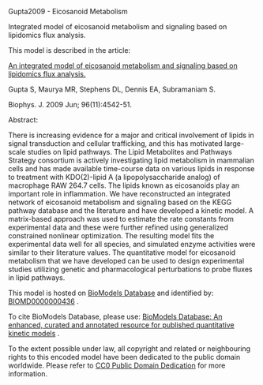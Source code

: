 

Gupta2009 - Eicosanoid Metabolism

Integrated model of eicosanoid metabolism and signaling based on lipidomics
flux analysis.

This model is described in the article:

[An integrated model of eicosanoid metabolism and signaling based on
lipidomics flux analysis.](http://identifiers.org/pubmed/19486676)

Gupta S, Maurya MR, Stephens DL, Dennis EA, Subramaniam S.

Biophys. J. 2009 Jun; 96(11):4542-51.

Abstract:

There is increasing evidence for a major and critical involvement of lipids in
signal transduction and cellular trafficking, and this has motivated large-
scale studies on lipid pathways. The Lipid Metabolites and Pathways Strategy
consortium is actively investigating lipid metabolism in mammalian cells and
has made available time-course data on various lipids in response to treatment
with KDO(2)-lipid A (a lipopolysaccharide analog) of macrophage RAW 264.7
cells. The lipids known as eicosanoids play an important role in inflammation.
We have reconstructed an integrated network of eicosanoid metabolism and
signaling based on the KEGG pathway database and the literature and have
developed a kinetic model. A matrix-based approach was used to estimate the
rate constants from experimental data and these were further refined using
generalized constrained nonlinear optimization. The resulting model fits the
experimental data well for all species, and simulated enzyme activities were
similar to their literature values. The quantitative model for eicosanoid
metabolism that we have developed can be used to design experimental studies
utilizing genetic and pharmacological perturbations to probe fluxes in lipid
pathways.

This model is hosted on [BioModels Database](http://www.ebi.ac.uk/biomodels/)
and identified by:
[BIOMD0000000436](http://identifiers.org/biomodels.db/BIOMD0000000436) .

To cite BioModels Database, please use: [BioModels Database: An enhanced,
curated and annotated resource for published quantitative kinetic
models](http://identifiers.org/pubmed/20587024) .

To the extent possible under law, all copyright and related or neighbouring
rights to this encoded model have been dedicated to the public domain
worldwide. Please refer to [CC0 Public Domain
Dedication](http://creativecommons.org/publicdomain/zero/1.0/) for more
information.

